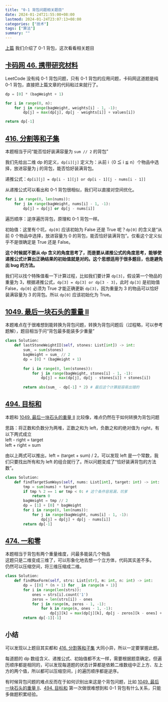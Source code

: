 ```yaml
---
title: "0-1 背包问题相关题目"
date: 2024-01-24T21:55:00+08:00
lastmod: 2024-01-24T23:07:13+08:00
categories: ["技术"]
tags: ["算法"]
summary: ""
---
```


[上篇](0-1-背包问题.md) 我们介绍了 0-1 背包，这次看看相关题目

## [卡码网 46. 携带研究材料](https://kamacoder.com/problempage.php?pid=1046)

LeetCode 没有纯 0-1 背包问题，只有 0-1 背包的应用问题，卡码网这道题是纯 0-1 背包，直接把上篇文章的代码粘过来就行了。

```python
dp = [0] * (bagWeight + 1)

for i in range(0, n):
    for j in range(bagWeight, weights[i] - 1, -1):
        dp[j] = max(dp[j], dp[j - weights[i]] + values[i])

return dp[-1]
```

## [416. 分割等和子集](https://leetcode.cn/problems/partition-equal-subset-sum/)

本题相当于问“能否恰好装满容量为 `sum // 2` 的背包”

我们先给出二维 dp 的定义，`dp[i][j]` 定义为：从前 i（0 ≦ i ≦ n）个物品中选择，放进容量为 j 的背包，能否恰好装满背包。

递推公式：`dp[i][j] = dp[i - 1][j] or dp[i - 1][j - nums[i - 1]]`

从递推公式可以看出和 0-1 背包很相似，我们可以直接对空间优化。

```python
for i in range(0, len(nums)):
    for j in range(bagWeight, nums[i] - 1, -1):
        dp[j] = dp[j] or dp[j - nums[i]]
```

遍历顺序：逆序遍历背包，原理和 0-1 背包一样。

初始值：这里有个坑，`dp[0]` 应该初始为 False 还是 True 呢？`dp[0]` 的含义是“从前 0 个物品中选择，放进容量为 0 的背包，能否恰好装满背包”。仅看这个定义似乎不是很确定是 True 还是 False。

**这个时候就不要从 dp 含义的角度思考了，而是要从递推公式的角度思考，能够使递推公式计算出正确结果的初始值就是对的。这个思想适用于很多题目，也是避免出 bug 的方法。**

我们可以找个特殊值看一下计算过程，比如我们要计算 `dp[3]`，假设第一个物品的重量为 3，根据递推公式，`dp[3] = dp[3] or dp[3 - 3]`，此时 `dp[3]` 是初始值 False，`dp[0]` 必须为 True 才能正确更新 `dp[3]`，因为重量为 3 的物品可以恰好装满容量为 3 的背包。所以 `dp[0]` 应该初始化为 True。

## [1049. 最后一块石头的重量 II](https://leetcode.cn/problems/last-stone-weight-ii/)

本题难点在于很难想到能转换为背包问题，转换为背包问题后（过程略，可以参考题解），题目相当于问“背包最多能装多少重量”

```python
class Solution:
    def lastStoneWeightII(self, stones: List[int]) -> int:
        sum_ = sum(stones)
        bagWeight = sum_ // 2
        dp = [0] * (bagWeight + 1)
        
        for i in range(0, len(stones)):
            for j in range(bagWeight, stones[i] - 1, -1):
                dp[j] = max(dp[j], dp[j - stones[i]] + stones[i])
        
        return abs(sum_ - dp[-1] * 2) # 最后这个计算挺容易出错的
```

## [494. 目标和](https://leetcode.cn/problems/target-sum/)

本题和 [1049. 最后一块石头的重量 II](https://leetcode.cn/problems/last-stone-weight-ii/) 比较像，难点仍然在于如何转换为背包问题

思路：将正数和负数分为两堆，正数之和为 left，负数之和的绝对值为 right，有以下两式成立  
left - right = target  
left + right = sum

由以上两式可以推出，left = (target + sum) / 2，可以发现 left 是一个常数，我们只要找出所有和为 left 的组合就行了。所以问题变成了“恰好装满背包的方法数”。

```python
class Solution:
    def findTargetSumWays(self, nums: List[int], target: int) -> int:
        tmp = sum(nums) + target
        if tmp % 2 == 1 or tmp < 0: # 这个条件容易漏，坑爹
            return 0
        bagWeight = tmp // 2
        dp = [1] + [0] * bagWeight
        for i in range(0, len(nums)):
            for j in range(bagWeight, nums[i] - 1, -1):
                dp[j] = dp[j] + dp[j - nums[i]]
        return dp[-1]
```

## [474. 一和零](https://leetcode.cn/problems/ones-and-zeroes/)

本题相当于背包有两个重量维度，问最多能装几个物品  
这题只是二维变成三维了，可以形象化地去想一个立方体，代码其实差不多。  
仍然可以压缩空间，将三维压缩成二维。

```python
class Solution:
    def findMaxForm(self, strs: List[str], m: int, n: int) -> int:
        dp = [[0] * (n + 1) for _ in range(m + 1)]
        for i in range(len(strs)):
            ones = strs[i].count('1')
            zeros = len(strs[i]) - ones
            for j in range(m, zeros - 1, -1):
                for k in range(n, ones - 1, -1):
                    dp[j][k] = max(dp[j][k], dp[j - zeros][k - ones] + 1)
        return dp[-1][-1]
```

## 小结

可以发现以上题目其实都和 [416. 分割等和子集](https://leetcode.cn/problems/partition-equal-subset-sum/) 大同小异，所以一定要掌握此题。

每道题的 dp 数组含义、递推公式、初始值都不太一样，需要根据题意确定。但遍历顺序都是相同的，可以发现每道题的状态计算都是依赖二维数组中正上方、左上方的两个值，所以都可以压缩空间，j 的遍历顺序都是逆序。

有时候背包问题的难点反而在于如何识别出来这是个背包问题，比如 [1049. 最后一块石头的重量 II](https://leetcode.cn/problems/last-stone-weight-ii/)、[494. 目标和](https://leetcode.cn/problems/target-sum/) 第一次做很难想到和 0-1 背包有什么关系，只能多做题积累经验。
